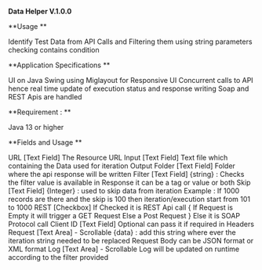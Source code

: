 **Data Helper V.1.0.0**

**Usage **

Identify Test Data from API Calls and Filtering them using string parameters checking contains condition

**Application Specifications ** 

UI on Java Swing using Miglayout for Responsive UI
Concurrent calls to API hence real time update of execution status and response writing 
Soap and REST Apis are handled

**Requirement :  **

Java 13 or higher

**Fields and Usage **

URL [Text Field]
The Resource URL
Input [Text Field]
Text file which containing the  Data used for iteration
Output Folder [Text Field]
Folder where the api response will be written 
Filter [Text Field]
{string} : Checks the filter value is available in Response it can be a tag or value or both
Skip [Text Field]
{Integer} : used to skip data  from iteration 
Example : If 1000 records are there and the skip is 100 then iteration/execution  start from 101 to 1000
REST [Checkbox]
If Checked it is REST Api call 
{
If Request is Empty it will trigger a GET Request 
Else a Post Request
}
Else  it is SOAP Protocol call 
Client ID [Text Field]
Optional can pass it if required in Headers
Request [Text Area] - Scrollable 
{data} : add this string where ever the iteration string needed to be replaced
Request Body can be JSON format or XML format
Log [Text Area] - Scrollable 
Log will be updated on runtime according to the filter provided





